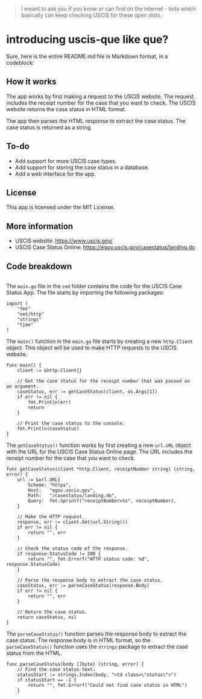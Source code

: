 > I meant to ask you if you know or can find on the internet - bots which basically can keep checking USCIS for these open slots.

# introducing uscis-que like que?

Sure, here is the entire README.md file in Markdown format, in a codeblock:


## How it works

The app works by first making a request to the USCIS website. The request includes the receipt number for the case that you want to check. The USCIS website returns the case status in HTML format.

The app then parses the HTML response to extract the case status. The case status is returned as a string.

## To-do

* Add support for more USCIS case types.
* Add support for storing the case status in a database.
* Add a web interface for the app.

## License

This app is licensed under the MIT License.

## More information

* USCIS website: https://www.uscis.gov/
* USCIS Case Status Online: https://egov.uscis.gov/casestatus/landing.do

## Code breakdown

```
```
The `main.go` file in the `cmd` folder contains the code for the USCIS Case Status App. The file starts by importing the following packages:

```
import (
    "fmt"
    "net/http"
    "strings"
    "time"
)
```

The `main()` function in the `main.go` file starts by creating a new `http.Client` object. This object will be used to make HTTP requests to the USCIS website.

```
func main() {
    client := &http.Client{}

    // Get the case status for the receipt number that was passed as an argument.
    caseStatus, err := getCaseStatus(client, os.Args[1])
    if err != nil {
        fmt.Println(err)
        return
    }

    // Print the case status to the console.
    fmt.Println(caseStatus)
}
```

The `getCaseStatus()` function works by first creating a new `url.URL` object with the URL for the USCIS Case Status Online page. The URL includes the receipt number for the case that you want to check.

```
func getCaseStatus(client *http.Client, receiptNumber string) (string, error) {
    url := &url.URL{
        Scheme: "https",
        Host:   "egov.uscis.gov",
        Path:   "/casestatus/landing.do",
        Query:  fmt.Sprintf("receiptNumber=%s", receiptNumber),
    }

    // Make the HTTP request.
    response, err := client.Get(url.String())
    if err != nil {
        return "", err
    }

    // Check the status code of the response.
    if response.StatusCode != 200 {
        return "", fmt.Errorf("HTTP status code: %d", response.StatusCode)
    }

    // Parse the response body to extract the case status.
    caseStatus, err := parseCaseStatus(response.Body)
    if err != nil {
        return "", err
    }

    // Return the case status.
    return caseStatus, nil
}
```

The `parseCaseStatus()` function parses the response body to extract the case status. The response body is in HTML format, so the `parseCaseStatus()` function uses the `strings` package to extract the case status from the HTML.

```
func parseCaseStatus(body []byte) (string, error) {
    // Find the case status text.
    statusStart := strings.Index(body, "<td class=\"status\">")
    if statusStart == -1 {
        return "", fmt.Errorf("Could not find case status in HTML")
    }

    